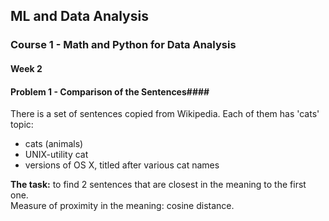 ## ML and Data Analysis ##
### Course 1 - Math and Python for Data Analysis ### 

#### Week 2 #### 
#### Problem 1 - Comparison of the Sentences#### 

There is a set of sentences copied from Wikipedia. 
Each of them has 'cats' topic: 
- cats (animals) 
- UNIX-utility cat 
- versions of OS X, titled after various cat names

**The task:** to find 2 sentences that are closest in the meaning to the first one.  
Measure of proximity in the meaning: cosine distance. 




